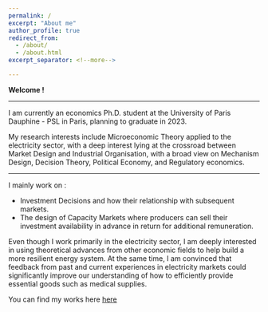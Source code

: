 ```yaml
---
permalink: /
excerpt: "About me"
author_profile: true
redirect_from: 
  - /about/
  - /about.html
excerpt_separator: <!--more-->

---
```


**Welcome !**

------

I am currently an economics Ph.D. student at the University of Paris Dauphine - PSL in Paris, planning to graduate in 2023. 


My research interests include Microeconomic Theory applied to the electricity sector, with a deep interest lying at the crossroad between Market Design and Industrial Organisation, with a broad view on Mechanism Design, Decision Theory, Political Economy, and Regulatory economics.

------

I mainly work on :

- Investment Decisions and how their relationship with subsequent markets. 
- The design of Capacity Markets where producers can sell their investment availability in advance in return for additional remuneration. 

Even though I work primarily in the electricity sector, I am deeply interested in using theoretical advances from other economic fields to help build a more resilient energy system. At the same time, I am convinced that feedback from past and current experiences in electricity markets could significantly improve our understanding of how to efficiently provide essential goods such as medical supplies.

You can find my works here [here](http://leopoldmonjoie.com/publications/)

   <!--more--> 

